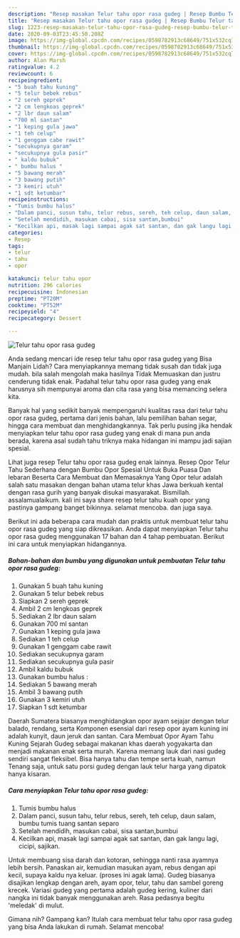 ```yaml
---
description: "Resep masakan Telur tahu opor rasa gudeg | Resep Bumbu Telur tahu opor rasa gudeg Yang Enak Dan Mudah"
title: "Resep masakan Telur tahu opor rasa gudeg | Resep Bumbu Telur tahu opor rasa gudeg Yang Enak Dan Mudah"
slug: 1223-resep-masakan-telur-tahu-opor-rasa-gudeg-resep-bumbu-telur-tahu-opor-rasa-gudeg-yang-enak-dan-mudah
date: 2020-09-03T23:45:50.208Z
image: https://img-global.cpcdn.com/recipes/0598782913c68649/751x532cq70/telur-tahu-opor-rasa-gudeg-foto-resep-utama.jpg
thumbnail: https://img-global.cpcdn.com/recipes/0598782913c68649/751x532cq70/telur-tahu-opor-rasa-gudeg-foto-resep-utama.jpg
cover: https://img-global.cpcdn.com/recipes/0598782913c68649/751x532cq70/telur-tahu-opor-rasa-gudeg-foto-resep-utama.jpg
author: Alan Marsh
ratingvalue: 4.2
reviewcount: 6
recipeingredient:
- "5 buah tahu kuning"
- "5 telur bebek rebus"
- "2 sereh geprek"
- "2 cm lengkoas geprek"
- "2 lbr daun salam"
- "700 ml santan"
- "1 keping gula jawa"
- "1 teh celup"
- "1 genggam cabe rawit"
- "secukupnya garam"
- "secukupnya gula pasir"
- " kaldu bubuk"
- " bumbu halus "
- "5 bawang merah"
- "3 bawang putih"
- "3 kemiri utuh"
- "1 sdt ketumbar"
recipeinstructions:
- "Tumis bumbu halus"
- "Dalam panci, susun tahu, telur rebus, sereh, teh celup, daun salam, bumbu tumis tuang santan separo"
- "Setelah mendidih, masukan cabai, sisa santan,bumbui"
- "Kecilkan api, masak lagi sampai agak sat santan, dan gak langu lagi, cicipi, sajikan."
categories:
- Resep
tags:
- telur
- tahu
- opor

katakunci: telur tahu opor 
nutrition: 296 calories
recipecuisine: Indonesian
preptime: "PT20M"
cooktime: "PT52M"
recipeyield: "4"
recipecategory: Dessert

---
```



![Telur tahu opor rasa gudeg](https://img-global.cpcdn.com/recipes/0598782913c68649/751x532cq70/telur-tahu-opor-rasa-gudeg-foto-resep-utama.jpg)

Anda sedang mencari ide resep telur tahu opor rasa gudeg yang Bisa Manjain Lidah? Cara menyiapkannya memang tidak susah dan tidak juga mudah. bila salah mengolah maka hasilnya Tidak Memuaskan dan justru cenderung tidak enak. Padahal telur tahu opor rasa gudeg yang enak harusnya sih mempunyai aroma dan cita rasa yang bisa memancing selera kita.

Banyak hal yang sedikit banyak mempengaruhi kualitas rasa dari telur tahu opor rasa gudeg, pertama dari jenis bahan, lalu pemilihan bahan segar, hingga cara membuat dan menghidangkannya. Tak perlu pusing jika hendak menyiapkan telur tahu opor rasa gudeg yang enak di mana pun anda berada, karena asal sudah tahu triknya maka hidangan ini mampu jadi sajian spesial.

Lihat juga resep Telur tahu opor rasa gudeg enak lainnya. Resep Opor Telur Tahu Sederhana dengan Bumbu Opor Spesial Untuk Buka Puasa Dan lebaran Beserta Cara Membuat dan Memasaknya Yang Opor telur adalah salah satu masakan dengan bahan utama telur khas Jawa berkuah kental dengan rasa gurih yang banyak disukai masyarakat. Bismillah. assalamualaikum. kali ini saya share resep telur tahu kuah opor yang pastinya gampang banget bikinnya. selamat mencoba. dan juga saya.


Berikut ini ada beberapa cara mudah dan praktis untuk membuat telur tahu opor rasa gudeg yang siap dikreasikan. Anda dapat menyiapkan Telur tahu opor rasa gudeg menggunakan 17 bahan dan 4 tahap pembuatan. Berikut ini cara untuk menyiapkan hidangannya.

<!--inarticleads1-->

##### Bahan-bahan dan bumbu yang digunakan untuk pembuatan Telur tahu opor rasa gudeg:

1. Gunakan 5 buah tahu kuning
1. Gunakan 5 telur bebek rebus
1. Siapkan 2 sereh geprek
1. Ambil 2 cm lengkoas geprek
1. Sediakan 2 lbr daun salam
1. Gunakan 700 ml santan
1. Gunakan 1 keping gula jawa
1. Sediakan 1 teh celup
1. Gunakan 1 genggam cabe rawit
1. Sediakan secukupnya garam
1. Sediakan secukupnya gula pasir
1. Ambil  kaldu bubuk
1. Gunakan  bumbu halus :
1. Sediakan 5 bawang merah
1. Ambil 3 bawang putih
1. Gunakan 3 kemiri utuh
1. Siapkan 1 sdt ketumbar


Daerah Sumatera biasanya menghidangkan opor ayam sejajar dengan telur balado, rendang, serta Komponen esensial dari resep opor ayam kuning ini adalah kunyit, daun jeruk dan santan. Cara Membuat Opor Ayam Tahu Kuning  Sejarah Gudeg sebagai makanan khas daerah yogyakarta dan menjadi makanan enak serta murah. Karena memang lauk dari nasi gudeg sendiri sangat fleksibel. Bisa hanya tahu dan tempe serta kuah, namun Tenang saja, untuk satu porsi gudeg dengan lauk telur harga yang dipatok hanya kisaran. 

<!--inarticleads2-->

##### Cara menyiapkan Telur tahu opor rasa gudeg:

1. Tumis bumbu halus
1. Dalam panci, susun tahu, telur rebus, sereh, teh celup, daun salam, bumbu tumis tuang santan separo
1. Setelah mendidih, masukan cabai, sisa santan,bumbui
1. Kecilkan api, masak lagi sampai agak sat santan, dan gak langu lagi, cicipi, sajikan.


Untuk membuang sisa darah dan kotoran, sehingga nanti rasa ayamnya lebih bersih. Panaskan air, kemudian masukan ayam, rebus dengan api kecil, supaya kaldu nya keluar. (proses ini agak lama). Gudeg biasanya disajikan lengkap dengan areh, ayam opor, telur, tahu dan sambel goreng krecek. Variasi gudeg yang pertama adalah gudeg kering, kuliner dari nangka ini tidak banyak menggunakan areh. Rasa pedasnya begitu &#39;meledak&#39; di mulut. 

Gimana nih? Gampang kan? Itulah cara membuat telur tahu opor rasa gudeg yang bisa Anda lakukan di rumah. Selamat mencoba!
